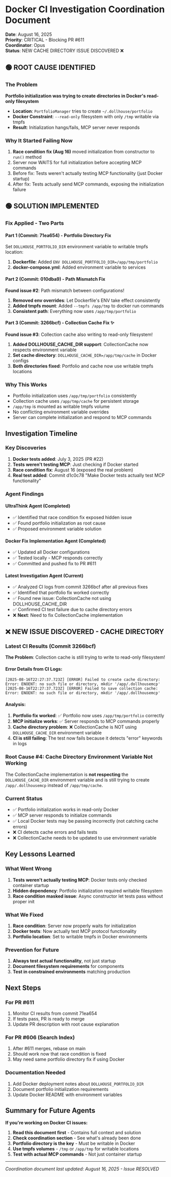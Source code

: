# Docker CI Investigation Coordination Document

**Date**: August 16, 2025  
**Priority**: CRITICAL - Blocking PR #611  
**Coordinator**: Opus  
**Status**: NEW CACHE DIRECTORY ISSUE DISCOVERED ❌

## 🟢 ROOT CAUSE IDENTIFIED

### The Problem
**Portfolio initialization was trying to create directories in Docker's read-only filesystem**

- **Location**: `PortfolioManager` tries to create `~/.dollhouse/portfolio`
- **Docker Constraint**: `--read-only` filesystem with only `/tmp` writable via tmpfs
- **Result**: Initialization hangs/fails, MCP server never responds

### Why It Started Failing Now
1. **Race condition fix (Aug 16)** moved initialization from constructor to `run()` method
2. Server now WAITS for full initialization before accepting MCP commands
3. Before fix: Tests weren't actually testing MCP functionality (just Docker startup)
4. After fix: Tests actually send MCP commands, exposing the initialization failure

## 🟢 SOLUTION IMPLEMENTED

### Fix Applied - Two Parts

#### Part 1 (Commit: 71ea654) - Portfolio Directory Fix
Set `DOLLHOUSE_PORTFOLIO_DIR` environment variable to writable tmpfs location:
1. **Dockerfile**: Added `ENV DOLLHOUSE_PORTFOLIO_DIR=/app/tmp/portfolio`
2. **docker-compose.yml**: Added environment variable to services

#### Part 2 (Commit: 010dba9) - Path Mismatch Fix
**Found issue #2**: Path mismatch between configurations!
1. **Removed env overrides**: Let Dockerfile's ENV take effect consistently
2. **Added tmpfs mount**: Added `--tmpfs /app/tmp` to docker run commands
3. **Consistent path**: Everything now uses `/app/tmp/portfolio`

#### Part 3 (Commit: 3266bcf) - Collection Cache Fix ✨
**Found issue #3**: Collection cache also writing to read-only filesystem!
1. **Added DOLLHOUSE_CACHE_DIR support**: CollectionCache now respects environment variable
2. **Set cache directory**: `DOLLHOUSE_CACHE_DIR=/app/tmp/cache` in Docker configs
3. **Both directories fixed**: Portfolio and cache now use writable tmpfs locations

### Why This Works
- Portfolio initialization uses `/app/tmp/portfolio` consistently  
- Collection cache uses `/app/tmp/cache` for persistent storage
- `/app/tmp` is mounted as writable tmpfs volume
- No conflicting environment variable overrides
- Server can complete initialization and respond to MCP commands

## Investigation Timeline

### Key Discoveries
1. **Docker tests added**: July 3, 2025 (PR #22)
2. **Tests weren't testing MCP**: Just checking if Docker started
3. **Race condition fix**: August 16 (exposed the real problem)
4. **Real test added**: Commit d1c0c78 "Make Docker tests actually test MCP functionality"

### Agent Findings

#### UltraThink Agent (Completed)
- ✅ Identified that race condition fix exposed hidden issue
- ✅ Found portfolio initialization as root cause
- ✅ Proposed environment variable solution

#### Docker Fix Implementation Agent (Completed)
- ✅ Updated all Docker configurations
- ✅ Tested locally - MCP responds correctly
- ✅ Committed and pushed fix to PR #611

#### Latest Investigation Agent (Current)
- ✅ Analyzed CI logs from commit 3266bcf after all previous fixes
- ✅ Identified that portfolio fix worked correctly
- ✅ Found new issue: CollectionCache not using DOLLHOUSE_CACHE_DIR
- ✅ Confirmed CI test failure due to cache directory errors
- ❌ **Next**: Need to fix CollectionCache implementation

## ❌ NEW ISSUE DISCOVERED - CACHE DIRECTORY

### Latest CI Results (Commit 3266bcf)

**The Problem**: Collection cache is still trying to write to read-only filesystem!

#### Error Details from CI Logs:
```
[2025-08-16T22:27:37.723Z] [ERROR] Failed to create cache directory: Error: ENOENT: no such file or directory, mkdir '/app/.dollhousemcp'
[2025-08-16T22:27:37.723Z] [ERROR] Failed to save collection cache: Error: ENOENT: no such file or directory, mkdir '/app/.dollhousemcp'
```

#### Analysis:
1. **Portfolio fix worked**: ✅ Portfolio now uses `/app/tmp/portfolio` correctly
2. **MCP initialize works**: ✅ Server responds to MCP commands properly  
3. **Cache directory problem**: ❌ CollectionCache is NOT using `DOLLHOUSE_CACHE_DIR` environment variable
4. **CI is still failing**: The test now fails because it detects "error" keywords in logs

### Root Cause #4: Cache Directory Environment Variable Not Working
The CollectionCache implementation is **not respecting** the `DOLLHOUSE_CACHE_DIR` environment variable and is still trying to create `/app/.dollhousemcp` instead of `/app/tmp/cache`.

### Current Status
- ✅ Portfolio initialization works in read-only Docker
- ✅ MCP server responds to initialize commands  
- ✅ Local Docker tests may be passing incorrectly (not catching cache errors)
- ❌ CI detects cache errors and fails tests
- ❌ CollectionCache needs to be updated to use environment variable

## Key Lessons Learned

### What Went Wrong
1. **Tests weren't actually testing MCP**: Docker tests only checked container startup
2. **Hidden dependency**: Portfolio initialization required writable filesystem
3. **Race condition masked issue**: Async constructor let tests pass without proper init

### What We Fixed
1. **Race condition**: Server now properly waits for initialization
2. **Docker tests**: Now actually test MCP protocol functionality
3. **Portfolio location**: Set to writable tmpfs in Docker environments

### Prevention for Future
1. **Always test actual functionality**, not just startup
2. **Document filesystem requirements** for components
3. **Test in constrained environments** matching production

## Next Steps

### For PR #611
1. Monitor CI results from commit 71ea654
2. If tests pass, PR is ready to merge
3. Update PR description with root cause explanation

### For PR #606 (Search Index)
1. After #611 merges, rebase on main
2. Should work now that race condition is fixed
3. May need same portfolio directory fix if using Docker

### Documentation Needed
1. Add Docker deployment notes about `DOLLHOUSE_PORTFOLIO_DIR`
2. Document portfolio initialization requirements
3. Update Docker README with environment variables

## Summary for Future Agents

**If you're working on Docker CI issues:**
1. **Read this document first** - Contains full context and solution
2. **Check coordination section** - See what's already been done
3. **Portfolio directory is the key** - Must be writable in Docker
4. **Use tmpfs volumes** - `/tmp` or `/app/tmp` for writable locations
5. **Test with actual MCP commands** - Not just container startup

---

*Coordination document last updated: August 16, 2025 - Issue RESOLVED*